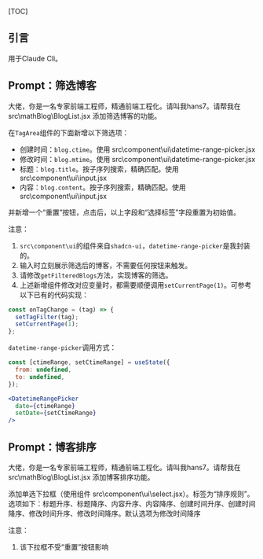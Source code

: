 [TOC]

## 引言

用于Claude Cli。

## Prompt：筛选博客

大佬，你是一名专家前端工程师，精通前端工程化。请叫我hans7。请帮我在 src\mathBlog\BlogList.jsx 添加筛选博客的功能。

在`TagArea`组件的下面新增以下筛选项：

- 创建时间：`blog.ctime`。使用 src\component\ui\datetime-range-picker.jsx
- 修改时间：`blog.mtime`。使用 src\component\ui\datetime-range-picker.jsx
- 标题：`blog.title`。按子序列搜索，精确匹配。使用 src\component\ui\input.jsx
- 内容：`blog.content`。按子序列搜索，精确匹配。使用 src\component\ui\input.jsx

并新增一个“重置”按钮，点击后，以上字段和“选择标签”字段重置为初始值。

注意：

1. `src\component\ui`的组件来自`shadcn-ui`，`datetime-range-picker`是我封装的。
2. 输入时立刻展示筛选后的博客，不需要任何按钮来触发。
3. 请修改`getFilteredBlogs`方法，实现博客的筛选。
4. 上述新增组件修改对应变量时，都需要顺便调用`setCurrentPage(1)`。可参考以下已有的代码实现：

```js
const onTagChange = (tag) => {
  setTagFilter(tag);
  setCurrentPage(1);
};
```

`datetime-range-picker`调用方式：

```jsx
const [ctimeRange, setCtimeRange] = useState({
  from: undefined,
  to: undefined,
});

<DatetimeRangePicker
  date={ctimeRange}
  setDate={setCtimeRange}
/>
```

## Prompt：博客排序

大佬，你是一名专家前端工程师，精通前端工程化。请叫我hans7。请帮我在 src\mathBlog\BlogList.jsx 添加博客排序功能。

添加单选下拉框（使用组件 src\component\ui\select.jsx）。标签为“排序规则”。选项如下：标题升序、标题降序、内容升序、内容降序、创建时间升序、创建时间降序、修改时间升序、修改时间降序。默认选项为修改时间降序

注意：

1. 该下拉框不受“重置”按钮影响

